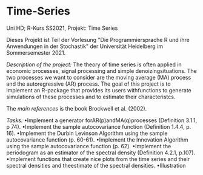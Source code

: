 # Time-Series
Uni HD; R-Kurs SS2021, Projekt: Time Series

Dieses Projekt ist Teil der Vorlesung "Die Programmiersprache R und ihre Anwendungen in der Stochastik" der Universität Heidelberg im Sommersemester 2021.

_Description of the project:_
The theory of time series is often applied in economic processes, signal processing and simple denoizingsituations. The two processes we want to consider are the moving average (MA) process and the autoregressive (AR) process. The goal of this project is to implement an R-package that provides its users withfunctions to generate simulations of these processes and to estimate their characteristcs. 

The _main references_ is the book Brockwell et al. (2002).

_Tasks:_
•Implement a generator forAR(p)andMA(q)processes (Definition 3.1.1, p 74).
•Implement the sample autocovariance function (Definition 1.4.4, p. 16).
•Implement the Durbin Levinson Algorithm using the sample autocovariance function (p. 60-61).
•Implement the Innovation Algorithm using the sample autocovariance function (p. 62).
•Implement the periodogram as an estimator of the spectral density (Definition 4.2.1, p.107).
•Implement functions that create nice plots from the time series and their spectral densities and theestimate of the spectral densities.
•Illustration
